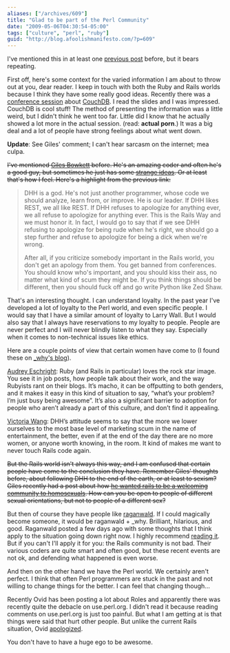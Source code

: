 ```yaml
---
aliases: ["/archives/609"]
title: "Glad to be part of the Perl Community"
date: "2009-05-06T04:30:54-05:00"
tags: ["culture", "perl", "ruby"]
guid: "http://blog.afoolishmanifesto.com/?p=609"
---
```

I've mentioned this in at least one [previous post](/archives/190) before, but it bears repeating.

First off, here's some context for the varied information I am about to throw out at you, dear reader. I keep in touch with both the Ruby and Rails worlds because I think they have some really good ideas. Recently there was a [conference session](http://www.slideshare.net/mattetti/couchdb-perform-like-a-pr0n-star) about [CouchDB](http://couchdb.apache.org/). I read the slides and I was impressed. CouchDB is cool stuff! The method of presenting the information was a little weird, but I didn't think he went too far. Little did I know that he actually showed a lot more in the actual session. (read: **actual porn**.) It was a big deal and a lot of people have strong feelings about what went down.

**Update**: See Giles' comment; I can't hear sarcasm on the internet; mea culpa.

<del datetime="2009-05-06T18:37:24+00:00">I've mentioned <a href="http://gilesbowkett.blogspot.com/">Giles Bowkett</a> before. He's an amazing coder and often he's a good guy, but sometimes he just has some <a href="http://s3.amazonaws.com/giles/moderation_042809/awaiting.gif">strange ideas</a>. Or at least that's how I feel. Here's a highlight from the previous link: <p>
  </p>
  <blockquote>
    <p>DHH is a god. He's not just another programmer, whose code we should analyze, learn from, or improve. He is our leader. If DHH likes REST, we all like REST. If DHH refuses to apologize for anything ever, we all refuse to apologize for anything ever. This is the Rails Way and we must honor it. In fact, I would go to say that if we see DHH refusing to apologize for being rude when he's right, we should go a step further and refuse to apologize for being a dick when we're wrong. </p>
    <p>After all, if you criticize somebody important in the Rails world, you don't get an apology from them. You get banned from conferences. You should know who's important, and you should kiss their ass, no matter what kind of scum they might be. If you think things should be different, then you should fuck off and go write Python like Zed Shaw. </p>
  </blockquote>
  <p>That's an interesting thought. I can understand loyalty. In the past year I've developed a lot of loyalty to the Perl world, and even specific people. I would say that I have a similar amount of loyalty to Larry Wall. But I would also say that I always have reservations to my loyalty to people. People are never perfect and I will never blindly listen to what they say. Especially when it comes to non-technical issues like ethics.</p>
</del>

Here are a couple points of view that certain women have come to (I found these
on [\_why's
blog](http://hackety.org/2009/04/29/aSelectionOfThoughtsFromActualWomen.html)).

[Audrey Eschright](http://dyepot-teapot.com/2009/04/25/dear-fellow-rubyists/): Ruby (and Rails in particular) loves the rock star image. You see it in job posts, how people talk about their work, and the way Rubyists rant on their blogs. It’s macho, it can be offputting to both genders, and it makes it easy in this kind of situation to say, “what’s your problem? I’m just busy being awesome”. It’s also a significant barrier to adoption for people who aren’t already a part of this culture, and don’t find it appealing.

[Victoria Wang](http://www.sarahmei.com/blog/?p=46&cpage=1#comment-11): DHH’s attitude seems to say that the more we lower ourselves to the most base level of marketing scum in the name of entertainment, the better, even if at the end of the day there are no more women, or anyone worth knowing, in the room. It kind of makes me want to never touch Rails code again.

<del datetime="2009-05-06T18:37:24+00:00">But the Rails world isn't always this way, and I am confused that certain people have come to the conclusion they have. Remember Giles' thoughts before, about following DHH to the end of the earth, or at least to sexism? Giles recently had a post about how <a href="http://gilesbowkett.blogspot.com/2009/03/gay-people-come-to-rails.html">he wanted rails to be a welcoming community to homosexuals</a>. How can you be open to people of different sexual orientations, but not to people of a different sex?</del>

But then of course they have people like [raganwald](http://weblog.raganwald.com/). If I could magically become someone, it would be raganwald + \_why. Brilliant, hilarious, and good. Raganwald posted a few days ago with some thoughts that I think apply to the situation going down right now. I highly recommend [reading it](http://github.com/raganwald/homoiconic/blob/master/2009-05-01/optimism.md#readme). But if you can't I'll apply it for you: the Rails community is not bad. Their various coders are quite smart and often good, but these recent events are not ok, and defending what happened is even worse.

And then on the other hand we have the Perl world. We certainly aren't perfect. I think that often Perl programmers are stuck in the past and not willing to change things for the better. I can feel that changing though...

Recently Ovid has been posting a lot about Roles and apparently there was recently quite the debacle on use.perl.org. I didn't read it because reading comments on use.perl.org is just too painful. But what I am getting at is that things were said that hurt other people. But unlike the current Rails situation, Ovid [apologized](http://publius-ovidius.livejournal.com/304006.html).

You don't have to have a huge ego to be awesome.

